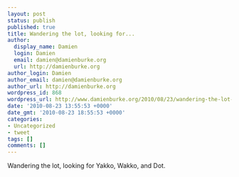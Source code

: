 ```yaml
---
layout: post
status: publish
published: true
title: Wandering the lot, looking for...
author:
  display_name: Damien
  login: Damien
  email: damien@damienburke.org
  url: http://damienburke.org
author_login: Damien
author_email: damien@damienburke.org
author_url: http://damienburke.org
wordpress_id: 868
wordpress_url: http://www.damienburke.org/2010/08/23/wandering-the-lot-looking-for/
date: '2010-08-23 13:55:53 +0000'
date_gmt: '2010-08-23 18:55:53 +0000'
categories:
- Uncategorized
- tweet
tags: []
comments: []
---
```

<p>Wandering the lot, looking for Yakko, Wakko, and Dot.</p>
